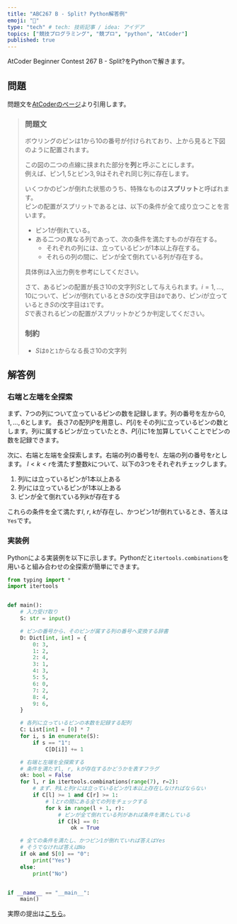 ```yaml
---
title: "ABC267 B - Split? Python解答例"
emoji: "🎳"
type: "tech" # tech: 技術記事 / idea: アイデア
topics: ["競技プログラミング", "競プロ", "python", "AtCoder"]
published: true
---
```


AtCoder Beginner Contest 267 B - Split?をPythonで解きます。

## 問題

問題文を[AtCoderのページ](https://atcoder.jp/contests/abc267/tasks/abc267_b)より引用します。

> ### 問題文
>
> ボウリングのピンは$1$から$10$の番号が付けられており、上から見ると下図のように配置されます。
>
> この図の二つの点線に挟まれた部分を**列**と呼ぶことにします。  
> 例えば、ピン$1, 5$とピン$3, 9$はそれぞれ同じ列に存在します。
>
> いくつかのピンが倒れた状態のうち、特殊なものは**スプリット**と呼ばれます。  
> ピンの配置がスプリットであるとは、以下の条件が全て成り立つことを言います。
>
> - ピン$1$が倒れている。
> - ある二つの異なる列であって、次の条件を満たすものが存在する。
>   - それぞれの列には、立っているピンが$1$本以上存在する。
>   - それらの列の間に、ピンが全て倒れている列が存在する。
>
> 具体例は入出力例を参考にしてください。
>
> さて、あるピンの配置が長さ$10$の文字列$S$として与えられます。$i = 1, \dots, 10$について、ピン$i$が倒れているとき$S$の$i$文字目は`0`であり、ピン$i$が立っているとき$S$の$i$文字目は`1`です。  
> $S$で表されるピンの配置がスプリットかどうか判定してください。
>
> ### 制約
>
> - $S$は`0`と`1`からなる長さ$10$の文字列

## 解答例

### 右端と左端を全探索

まず、7つの列について立っているピンの数を記録します。列の番号を左から$0, 1, \ldots, 6$とします。
長さ7の配列$P$を用意し、$P[i]$をその列に立っているピンの数とします。列$i$に属するピンが立っていたとき、$P[i]$に1を加算していくことでピンの数を記録できます。

次に、右端と左端を全探索します。右端の列の番号を$l$、左端の列の番号を$r$とします。
$l < k < r$を満たす整数$k$について、以下の3つをそれぞれチェックします。

1. 列$l$には立っているピンが1本以上ある
2. 列$r$には立っているピンが1本以上ある
3. ピンが全て倒れている列$k$が存在する

これらの条件を全て満たす$l$, $r$, $k$が存在し、かつピン1が倒れているとき、答えは`Yes`です。

### 実装例

Pythonによる実装例を以下に示します。Pythonだと`itertools.combinations`を用いると組み合わせの全探索が簡単にできます。

```python:b.py
from typing import *
import itertools


def main():
    # 入力受け取り
    S: str = input()

    # ピンの番号から、そのピンが属する列の番号へ変換する辞書
    D: Dict[int, int] = {
        0: 3,
        1: 2,
        2: 4,
        3: 1,
        4: 3,
        5: 5,
        6: 0,
        7: 2,
        8: 4,
        9: 6,
    }

    # 各列に立っているピンの本数を記録する配列
    C: List[int] = [0] * 7
    for i, s in enumerate(S):
        if s == "1":
            C[D[i]] += 1

    # 右端と左端を全探索する
    # 条件を満たすl, r, kが存在するかどうかを表すフラグ
    ok: bool = False
    for l, r in itertools.combinations(range(7), r=2):
        # まず、列Lと列rには立っているピンが1本以上存在しなければならない
        if C[l] >= 1 and C[r] >= 1:
            # lとrの間にある全ての列をチェックする
            for k in range(l + 1, r):
                # ピンが全て倒れている列があれば条件を満たしている
                if C[k] == 0:
                    ok = True

    # 全ての条件を満たし、かつピン1が倒れていれば答えはYes
    # そうでなければ答えはNo
    if ok and S[0] == "0":
        print("Yes")
    else:
        print("No")


if __name__ == "__main__":
    main()
```

実際の提出は[こちら](https://atcoder.jp/contests/abc267/submissions/34591115)。
